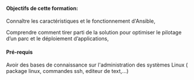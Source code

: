 #### Objectifs de cette formation:

Connaître les caractéristiques et le fonctionnement d'Ansible,

Comprendre comment tirer parti de la solution pour optimiser le pilotage d’un parc et le déploiement d’applications,

#### Pré-requis

Avoir des bases de connaissance sur l'administration des systèmes Linux ( package linux, commandes ssh, editeur de text,...)

